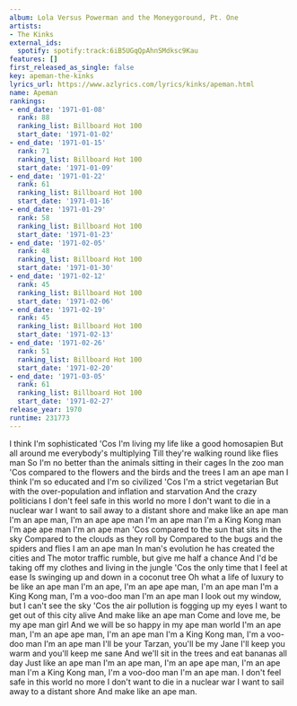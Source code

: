 ```yaml
---
album: Lola Versus Powerman and the Moneygoround, Pt. One
artists:
- The Kinks
external_ids:
  spotify: spotify:track:6iB5UGqQpAhnSMdksc9Kau
features: []
first_released_as_single: false
key: apeman-the-kinks
lyrics_url: https://www.azlyrics.com/lyrics/kinks/apeman.html
name: Apeman
rankings:
- end_date: '1971-01-08'
  rank: 88
  ranking_list: Billboard Hot 100
  start_date: '1971-01-02'
- end_date: '1971-01-15'
  rank: 71
  ranking_list: Billboard Hot 100
  start_date: '1971-01-09'
- end_date: '1971-01-22'
  rank: 61
  ranking_list: Billboard Hot 100
  start_date: '1971-01-16'
- end_date: '1971-01-29'
  rank: 58
  ranking_list: Billboard Hot 100
  start_date: '1971-01-23'
- end_date: '1971-02-05'
  rank: 48
  ranking_list: Billboard Hot 100
  start_date: '1971-01-30'
- end_date: '1971-02-12'
  rank: 45
  ranking_list: Billboard Hot 100
  start_date: '1971-02-06'
- end_date: '1971-02-19'
  rank: 45
  ranking_list: Billboard Hot 100
  start_date: '1971-02-13'
- end_date: '1971-02-26'
  rank: 51
  ranking_list: Billboard Hot 100
  start_date: '1971-02-20'
- end_date: '1971-03-05'
  rank: 61
  ranking_list: Billboard Hot 100
  start_date: '1971-02-27'
release_year: 1970
runtime: 231773
---
```

I think I'm sophisticated
'Cos I'm living my life like a good homosapien
But all around me everybody's multiplying
Till they're walking round like flies man
So I'm no better than the animals sitting in their cages
In the zoo man
'Cos compared to the flowers and the birds and the trees
I am an ape man
I think I'm so educated and I'm so civilized
'Cos I'm a strict vegetarian
But with the over-population and inflation and starvation
And the crazy politicians
I don't feel safe in this world no more
I don't want to die in a nuclear war
I want to sail away to a distant shore and make like an ape man
I'm an ape man, I'm an ape ape man
I'm an ape man I'm a King Kong man I'm ape ape man
I'm an ape man
'Cos compared to the sun that sits in the sky
Compared to the clouds as they roll by
Compared to the bugs and the spiders and flies
I am an ape man
In man's evolution he has created the cities and
The motor traffic rumble, but give me half a chance
And I'd be taking off my clothes and living in the jungle
'Cos the only time that I feel at ease
Is swinging up and down in a coconut tree
Oh what a life of luxury to be like an ape man
I'm an ape, I'm an ape ape man, I'm an ape man
I'm a King Kong man, I'm a voo-doo man
I'm an ape man
I look out my window, but I can't see the sky
'Cos the air pollution is fogging up my eyes
I want to get out of this city alive
And make like an ape man
Come and love me, be my ape man girl
And we will be so happy in my ape man world
I'm an ape man, I'm an ape ape man, I'm an ape man
I'm a King Kong man, I'm a voo-doo man
I'm an ape man
I'll be your Tarzan, you'll be my Jane
I'll keep you warm and you'll keep me sane
And we'll sit in the trees and eat bananas all day
Just like an ape man
I'm an ape man, I'm an ape ape man, I'm an ape man
I'm a King Kong man, I'm a voo-doo man
I'm an ape man.
I don't feel safe in this world no more
I don't want to die in a nuclear war
I want to sail away to a distant shore
And make like an ape man.
